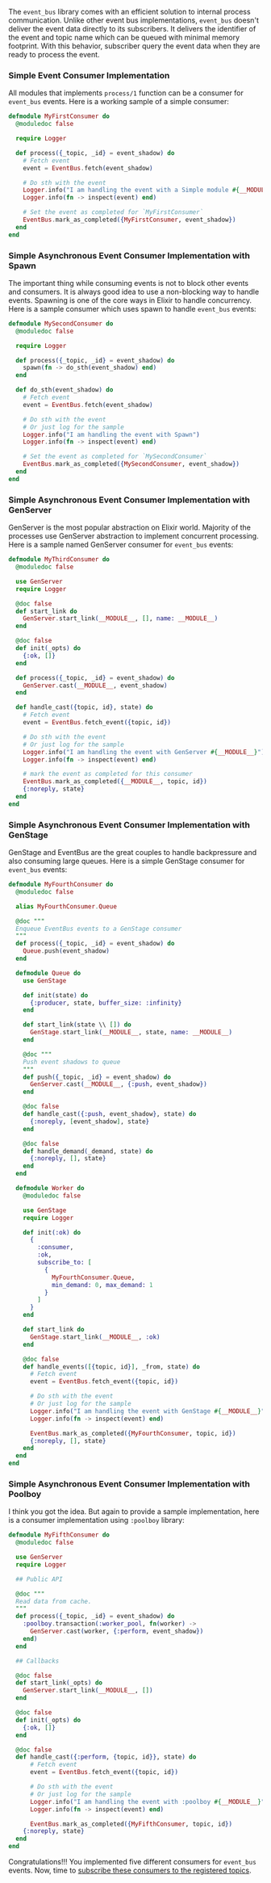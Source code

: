 The `event_bus` library comes with an efficient solution to internal process communication. Unlike other event bus implementations, `event_bus` doesn't deliver the event data directly to its subscribers. It delivers the identifier of the event and topic name which can be queued with minimal memory footprint. With this behavior, subscriber query the event data when they are ready to process the event.

### Simple Event Consumer Implementation

All modules that implements `process/1` function can be a consumer for `event_bus` events. Here is a working sample of a simple consumer:

```elixir
defmodule MyFirstConsumer do
  @moduledoc false

  require Logger

  def process({_topic, _id} = event_shadow) do
    # Fetch event
    event = EventBus.fetch(event_shadow)

    # Do sth with the event
    Logger.info("I am handling the event with a Simple module #{__MODULE__}")
    Logger.info(fn -> inspect(event) end)

    # Set the event as completed for `MyFirstConsumer`
    EventBus.mark_as_completed({MyFirstConsumer, event_shadow})
  end
end
```

### Simple Asynchronous Event Consumer Implementation with Spawn

The important thing while consuming events is not to block other events and consumers. It is always good idea to use a non-blocking way to handle events. Spawning is one of the core ways in Elixir to handle concurrency. Here is a sample consumer which uses spawn to handle `event_bus` events:

```elixir
defmodule MySecondConsumer do
  @moduledoc false

  require Logger

  def process({_topic, _id} = event_shadow) do
    spawn(fn -> do_sth(event_shadow) end)
  end

  def do_sth(event_shadow) do
    # Fetch event
    event = EventBus.fetch(event_shadow)

    # Do sth with the event
    # Or just log for the sample
    Logger.info("I am handling the event with Spawn")
    Logger.info(fn -> inspect(event) end)

    # Set the event as completed for `MySecondConsumer`
    EventBus.mark_as_completed({MySecondConsumer, event_shadow})
  end
end
```

### Simple Asynchronous Event Consumer Implementation with GenServer

GenServer is the most popular abstraction on Elixir world. Majority of the processes use GenServer abstraction to implement concurrent processing. Here is a sample named GenServer consumer for `event_bus` events:

```elixir
defmodule MyThirdConsumer do
  @moduledoc false

  use GenServer
  require Logger

  @doc false
  def start_link do
    GenServer.start_link(__MODULE__, [], name: __MODULE__)
  end

  @doc false
  def init(_opts) do
    {:ok, []}
  end

  def process({_topic, _id} = event_shadow) do
    GenServer.cast(__MODULE__, event_shadow)
  end

  def handle_cast({topic, id}, state) do
    # Fetch event
    event = EventBus.fetch_event({topic, id})

    # Do sth with the event
    # Or just log for the sample
    Logger.info("I am handling the event with GenServer #{__MODULE__}")
    Logger.info(fn -> inspect(event) end)

    # mark the event as completed for this consumer
    EventBus.mark_as_completed({__MODULE__, topic, id})
    {:noreply, state}
  end
end
```

### Simple Asynchronous Event Consumer Implementation with GenStage

GenStage and EventBus are the great couples to handle backpressure and also consuming large queues. Here is a simple GenStage consumer for `event_bus` events:

```elixir
defmodule MyFourthConsumer do
  @moduledoc false

  alias MyFourthConsumer.Queue

  @doc """
  Enqueue EventBus events to a GenStage consumer
  """
  def process({_topic, _id} = event_shadow) do
    Queue.push(event_shadow)
  end

  defmodule Queue do
    use GenStage

    def init(state) do
      {:producer, state, buffer_size: :infinity}
    end

    def start_link(state \\ []) do
      GenStage.start_link(__MODULE__, state, name: __MODULE__)
    end

    @doc """
    Push event shadows to queue
    """
    def push({_topic, _id} = event_shadow) do
      GenServer.cast(__MODULE__, {:push, event_shadow})
    end

    @doc false
    def handle_cast({:push, event_shadow}, state) do
      {:noreply, [event_shadow], state}
    end

    @doc false
    def handle_demand(_demand, state) do
      {:noreply, [], state}
    end
  end

  defmodule Worker do
    @moduledoc false

    use GenStage
    require Logger

    def init(:ok) do
      {
        :consumer,
        :ok,
        subscribe_to: [
          {
            MyFourthConsumer.Queue,
            min_demand: 0, max_demand: 1
          }
        ]
      }
    end

    def start_link do
      GenStage.start_link(__MODULE__, :ok)
    end

    @doc false
    def handle_events([{topic, id}], _from, state) do
      # Fetch event
      event = EventBus.fetch_event({topic, id})

      # Do sth with the event
      # Or just log for the sample
      Logger.info("I am handling the event with GenStage #{__MODULE__}")
      Logger.info(fn -> inspect(event) end)

      EventBus.mark_as_completed({MyFourthConsumer, topic, id})
      {:noreply, [], state}
    end
  end
end

```

### Simple Asynchronous Event Consumer Implementation with Poolboy

I think you got the idea. But again to provide a sample implementation, here is a consumer implementation using `:poolboy` library:

```elixir
defmodule MyFifthConsumer do
  @moduledoc false

  use GenServer
  require Logger

  ## Public API

  @doc """
  Read data from cache.
  """
  def process({_topic, _id} = event_shadow) do
    :poolboy.transaction(:worker_pool, fn(worker) ->
      GenServer.cast(worker, {:perform, event_shadow})
    end)
  end

  ## Callbacks

  @doc false
  def start_link(_opts) do
    GenServer.start_link(__MODULE__, [])
  end

  @doc false
  def init(_opts) do
    {:ok, []}
  end

  @doc false
  def handle_cast({:perform, {topic, id}}, state) do
      # Fetch event
      event = EventBus.fetch_event({topic, id})

      # Do sth with the event
      # Or just log for the sample
      Logger.info("I am handling the event with :poolboy #{__MODULE__}")
      Logger.info(fn -> inspect(event) end)

      EventBus.mark_as_completed({MyFifthConsumer, topic, id})
    {:noreply, state}
  end
end
```

Congratulations!!! You implemented five different consumers for `event_bus` events. Now, time to [subscribe these consumers to the registered topics](https://github.com/otobus/event_bus/wiki/Subscribing-Consumers-to-Topic(s)).